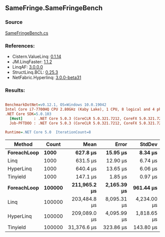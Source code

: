 ﻿## SameFringe.SameFringeBench

### Source
[SameFringeBench.cs](../LinqBenchmarks/SameFringe/SameFringeBench.cs)

### References:
- Cistern.ValueLinq: [0.1.14](https://www.nuget.org/packages/Cistern.ValueLinq/0.1.14)
- JM.LinqFaster: [1.1.2](https://www.nuget.org/packages/JM.LinqFaster/1.1.2)
- LinqAF: [3.0.0.0](https://www.nuget.org/packages/LinqAF/3.0.0.0)
- StructLinq.BCL: [0.25.3](https://www.nuget.org/packages/StructLinq.BCL/0.25.3)
- NetFabric.Hyperlinq: [3.0.0-beta31](https://www.nuget.org/packages/NetFabric.Hyperlinq/3.0.0-beta31)

### Results:
``` ini

BenchmarkDotNet=v0.12.1, OS=Windows 10.0.19042
Intel Core i7-7700HQ CPU 2.80GHz (Kaby Lake), 1 CPU, 8 logical and 4 physical cores
.NET Core SDK=5.0.103
  [Host]     : .NET Core 5.0.3 (CoreCLR 5.0.321.7212, CoreFX 5.0.321.7212), X64 RyuJIT  [AttachedDebugger]
  Job-PFTDOO : .NET Core 5.0.3 (CoreCLR 5.0.321.7212, CoreFX 5.0.321.7212), X64 RyuJIT

Runtime=.NET Core 5.0  IterationCount=8  

```
|      Method |  Count |         Mean |       Error |      StdDev |
|------------ |------- |-------------:|------------:|------------:|
| **ForeachLoop** |   **1000** |     **627.8 μs** |    **15.95 μs** |     **8.34 μs** |
|        Linq |   1000 |     631.5 μs |    12.90 μs |     6.74 μs |
|   HyperLinq |   1000 |     640.4 μs |    13.65 μs |     6.06 μs |
|    Tinyield |   1000 |     147.1 μs |     1.85 μs |     0.97 μs |
| **ForeachLoop** | **100000** | **211,965.2 μs** | **2,165.39 μs** |   **961.44 μs** |
|        Linq | 100000 | 203,484.8 μs | 8,095.31 μs | 4,234.00 μs |
|   HyperLinq | 100000 | 209,089.0 μs | 4,095.99 μs | 1,818.65 μs |
|    Tinyield | 100000 |  31,376.6 μs |   323.86 μs |   143.80 μs |
